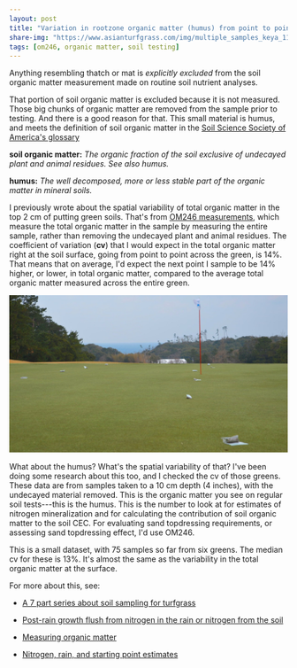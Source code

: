 ```yaml
---
layout: post
title: "Variation in rootzone organic matter (humus) from point to point on the same green"
share-img: "https://www.asianturfgrass.com/img/multiple_samples_keya_11.jpg"
tags: [om246, organic matter, soil testing]
---
```


Anything resembling thatch or mat is *explicitly excluded* from the soil organic matter measurement made on routine soil nutrient analyses. 

That portion of soil organic matter is excluded because it is not measured. Those big chunks of organic matter are removed from the sample prior to testing. And there is a good reason for that. This small material is humus, and meets the definition of soil organic matter in the [Soil Science Society of America's glossary](https://www.soils.org/publications/soils-glossary)

**soil organic matter:** *The organic fraction of the soil exclusive of undecayed plant and animal residues. See also humus.*

**humus:** *The well decomposed, more or less stable part of the organic matter in mineral soils.* 

I previously wrote about the spatial variability of total organic matter in the top 2 cm of putting green soils. That's from [OM246 measurements](https://www.asianturfgrass.com/2020-02-17-soil-organic-matter-bullet-list/), which measure the total organic matter in the sample by measuring the entire sample, rather than removing the undecayed plant and animal residues. The coefficient of variation (**cv**) that I would expect in the total organic matter right at the soil surface, going from point to point across the green, is 14%. That means that on average, I'd expect the next point I sample to be 14% higher, or lower, in total organic matter, compared to the average total organic matter measured across the entire green.

![multiple samples collected from the same green](/img/multiple_samples_keya_11.jpg)

What about the humus? What's the spatial variability of that? I've been doing some research about this too, and I checked the cv of those greens. These data are from samples taken to a 10 cm depth (4 inches), with the undecayed material removed. This is the organic matter you see on regular soil tests---this is the humus. This is the number to look at for estimates of nitrogen mineralization and for calculating the contribution of soil organic matter to the soil CEC. For evaluating sand topdressing requirements, or assessing sand topdressing effect, I'd use OM246.

This is a small dataset, with 75 samples so far from six greens. The median cv for these is 13%. It's almost the same as the variability in the total organic matter at the surface.

For more about this, see:

* [A 7 part series about soil sampling for turfgrass](http://www.files.asianturfgrass.com/202002_composite_sampling.pdf)

* [Post-rain growth flush from nitrogen in the rain or nitrogen from the soil](https://www.asianturfgrass.com/2019-07-09-nitrogen-in-rain-or-nitrogen-from-the-soil/)

* [Measuring organic matter](https://www.asianturfgrass.com/2019-06-10-measuring-organic-matter/)

* [Nitrogen, rain, and starting point estimates](https://www.asianturfgrass.com/2018-09-12-nitrogen-rain-starting-point-estimates/)

